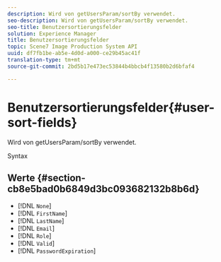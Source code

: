 ```yaml
---
description: Wird von getUsersParam/sortBy verwendet.
seo-description: Wird von getUsersParam/sortBy verwendet.
seo-title: Benutzersortierungsfelder
solution: Experience Manager
title: Benutzersortierungsfelder
topic: Scene7 Image Production System API
uuid: df7fb1be-ab5e-4d0d-a000-ce29b45ac41f
translation-type: tm+mt
source-git-commit: 2bd5b17e473ec53844b4bbcb4f13580b2d6bfaf4

---
```



# Benutzersortierungsfelder{#user-sort-fields}

Wird von getUsersParam/sortBy verwendet.

Syntax

## Werte {#section-cb8e5bad0b6849d3bc093682132b8b6d}

* [!DNL `None`]
* [!DNL `FirstName`]
* [!DNL `LastName`]
* [!DNL `Email`]
* [!DNL `Role`]
* [!DNL `Valid`]
* [!DNL `PasswordExpiration`]

